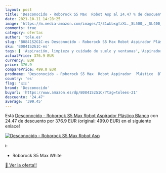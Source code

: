 ```yaml
---
layout: post
title: 'Desconocido - Roborock S5 Max  Robot Asp al 24.47 % de descuento'
date: 2021-10-11 14:28:25
image: 'https://m.media-amazon.com/images/I/31wbbxgfzXL._SL500_._SL400_.jpg'
comments: true
category: ofertas
author: 'tole.es'
slug: 'B0841S2G1C-es Desconocido - Roborock S5 Max Robot Aspirador Plástico Blanco'
sku: 'B0841S2G1C-es'
tags: [ 'Aspiración, limpieza y cuidado de suelo y ventanas','Aspiradoras','Hogar y cocina','Robots aspiradores','desconocido','roborock', ]
actualPrice: 376.9 EUR
currency: EUR
price: 376.9
comparePrice: 499.0 EUR
prodname: 'Desconocido - Roborock S5 Max  Robot Aspirador  Plástico  Blanco'
country: 'es'
flag: '🇪🇸'
brand: 'Desconocido'
buyurl: 'https://www.amazon.es/dp/B0841S2G1C/?tag=tolees-21'
descuento: '24.47'
average: '399.45'
---
```


Está [Desconocido - Roborock S5 Max  Robot Aspirador  Plástico  Blanco](https://www.amazon.es/dp/B0841S2G1C/?tag=tolees-21) con 24.47 de descuento por 376.9 EUR (original: 499.0 EUR) en el siguiente enlace!

[![Desconocido - Roborock S5 Max  Robot Asp](https://m.media-amazon.com/images/I/31wbbxgfzXL._SL500_._SL400_.jpg)](https://www.amazon.es/dp/B0841S2G1C/?tag=tolees-21)

ℹ️:

- Roborock S5 Max White

[🛒 Ver la oferta!!](https://www.amazon.es/dp/B0841S2G1C/?tag=tolees-21)
